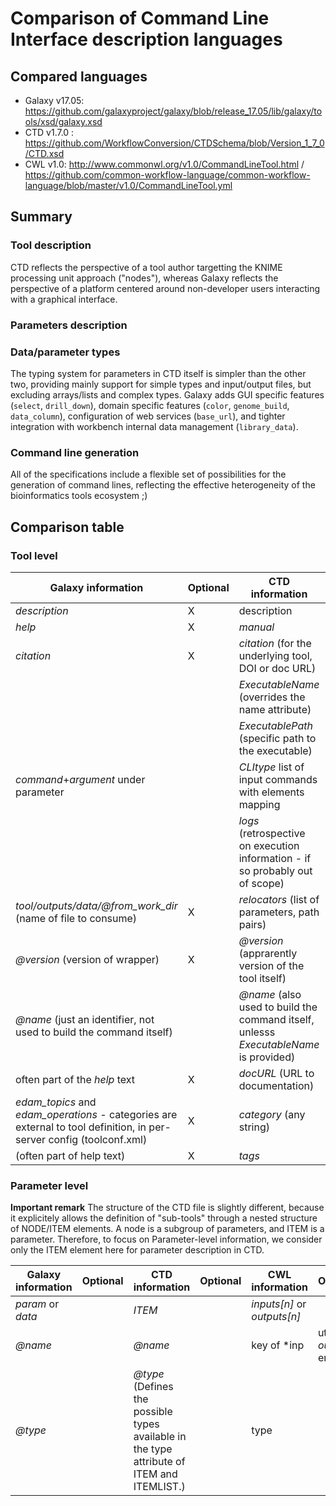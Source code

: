# Comparison of Command Line Interface description languages

## Compared languages

* Galaxy v17.05: https://github.com/galaxyproject/galaxy/blob/release_17.05/lib/galaxy/tools/xsd/galaxy.xsd
* CTD v1.7.0 : https://github.com/WorkflowConversion/CTDSchema/blob/Version_1_7_0/CTD.xsd
* CWL v1.0: http://www.commonwl.org/v1.0/CommandLineTool.html / https://github.com/common-workflow-language/common-workflow-language/blob/master/v1.0/CommandLineTool.yml

## Summary

### Tool description
CTD reflects the perspective of a tool author targetting the KNIME processing unit approach ("nodes"), whereas 
Galaxy reflects the perspective of a platform centered around non-developer users interacting with a graphical interface.

### Parameters description

### Data/parameter types
The typing system for parameters in CTD itself is simpler than the other two, providing mainly support for simple types and input/output files, but excluding arrays/lists and complex types. Galaxy adds GUI specific features (`select`, `drill_down`), domain specific features (`color`, `genome_build`, `data_column`), configuration of web services (`base_url`), and tighter integration with workbench internal data management (`library_data`).

### Command line generation
All of the specifications include a flexible set of possibilities for the generation of command lines, reflecting the effective heterogeneity of the bioinformatics tools ecosystem ;)

## Comparison table

### Tool level

|Galaxy information   |Optional   |CTD information   |Optional  |CWL information   |Optional   |
|---|---|---|---|---|---|
|*description*   |X   |description   |X   |label   |X   |
|*help*   |X   |*manual*   |X   |*doc*   |X   |
|*citation*   |X   |*citation* (for the underlying tool, DOI or doc URL)   |X   |*SoftwareRequirement.name.specs* (URI)   |X  |
|   |   |*ExecutableName* (overrides the name attribute)   |X   |*SoftwareRequirement.name.baseCommand[0]* |X  | 
|   |   |*ExecutablePath* (specific path to the executable)  |X   | | |
|*command*+*argument* under parameter |  |*CLItype* list of input commands with elements mapping   |X | *arguments* and/or *inputBindings*  |X   |
| | |*logs* (retrospective on execution information - if so probably out of scope)|X | | |
|*tool/outputs/data/@from_work_dir* (name of file to consume)  |X |*relocators* (list of parameters, path pairs)|X |*outputBinding* |X |
|*@version* (version of wrapper)  |X |*@version* (apprarently version of the tool itself)| |*SoftwareRequirements.name.version* (list of known compatible versions of the underlying tool |X |
|*@name* (just an identifier, not used to build the command itself)||*@name* (also used to build the command itself, unlesss *ExecutableName* is provided)| |baseCommand[0]|X|
|often part of the *help* text|X|*docURL* (URL to documentation)||||
|*edam_topics* and *edam_operations* - categories are external to tool definition, in per-server config (toolconf.xml)|X|*category* (any string)|X|can use EDAM or other 3rd party annotation or derive via identifier from external registry or datatype|
|(often part of help text)|X|*tags*|X|||

### Parameter level 

**Important remark** The structure of the CTD file is slightly different, because it explicitely allows the definition of "sub-tools" through a nested structure of NODE/ITEM elements. A node is a subgroup of parameters, and ITEM is a parameter.
Therefore, to focus on Parameter-level information, we consider only the ITEM element here for parameter description in CTD.

|Galaxy information   |Optional   |CTD information   |Optional  |CWL information   |Optional   |
|---|---|---|---|---|---|
| *param* or *data* |  | *ITEM* |  | *inputs[n]* or *outputs[n]*  |  |
|*@name*||*@name*||key of *inp|uts* or *outputs* entry||
|*@type*||*@type* (Defines the possible types available in the type attribute of ITEM and ITEMLIST.)||type||

